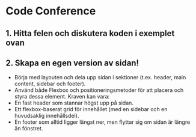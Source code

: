 # Code Conference

## 1. Hitta felen och diskutera koden i exemplet ovan
## 2. Skapa en egen version av sidan!
+ Börja med layouten och dela upp sidan i sektioner (t.ex. header, main content, sidebar och footer). 
+ Använd både Flexbox och positioneringsmetoder för att placera och styra dessa element. Kraven kan vara:
+ En fast header som stannar högst upp på sidan.
+ Ett flexbox-baserat grid för innehållet (med en sidebar och en huvudsaklig innehållsdel).
+ En footer som alltid ligger längst ner, men flyttar sig om sidan är längre än fönstret.
